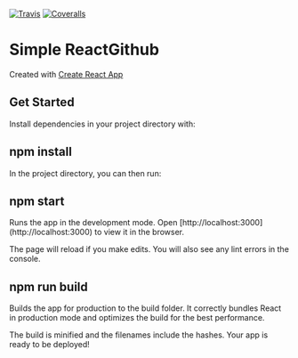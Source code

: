 [![Travis][build-badge]][build]
[![Coveralls][coveralls-badge]][coveralls]

[build-badge]: https://img.shields.io/travis/dmitrbrvsk/github-project/master.png?style=flat-square
[build]: https://travis-ci.org/dmitrbrvsk/github-project

[coveralls-badge]: https://img.shields.io/coveralls/dmitrbrvsk/github-project/master.png?style=flat-square
[coveralls]: https://coveralls.io/github/dmitrbrvsk/github-project
# Simple ReactGithub

Created with [Create React App](https://github.com/facebookincubator/create-react-app)

## Get Started

Install dependencies in your project directory with:

## npm install

In the project directory, you can then run:

## npm start

Runs the app in the development mode.
Open [http://localhost:3000] (http://localhost:3000) to view it in the browser.

The page will reload if you make edits.
You will also see any lint errors in the console.

## npm run build

Builds the app for production to the build folder.
It correctly bundles React in production mode and optimizes the build for the best performance.

The build is minified and the filenames include the hashes.
Your app is ready to be deployed!

